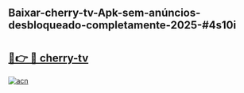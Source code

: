 ## Baixar-cherry-tv-Apk-sem-anúncios-desbloqueado-completamente-2025-#4s10i

# <h2><a href="https://ainizakaria.my?title=cherry-tv&ref=22M">🔗👉 🔴 cherry-tv</a></h2>

[![acn](https://github.com/user-attachments/assets/0f9c940e-d8b0-45ae-aac7-cd30a18b3e1c)](https://ainizakaria.my?title=cherry-tv&ref=22M)

